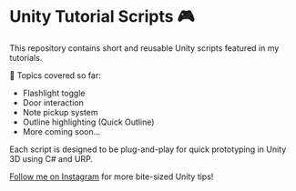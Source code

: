 # Unity Tutorial Scripts 🎮

This repository contains short and reusable Unity scripts featured in my tutorials.

📌 Topics covered so far:
- Flashlight toggle
- Door interaction
- Note pickup system
- Outline highlighting (Quick Outline)
- More coming soon...

Each script is designed to be plug-and-play for quick prototyping in Unity 3D using C# and URP.

[Follow me on Instagram](https://www.instagram.com/unity3dwithkb/) for more bite-sized Unity tips!
